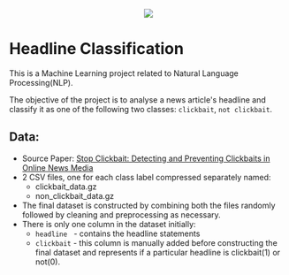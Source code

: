 <p align="center">
    <image src="images/cover.jpg">
</p>

# Headline Classification

This is a Machine Learning project related to Natural Language Processing(NLP). 
    
The objective of the project is to analyse a news article's headline and classify it as one of the following two classes: `clickbait`, `not clickbait`.

## Data:
- Source Paper: [Stop Clickbait: Detecting and Preventing Clickbaits in Online News Media](https://github.com/bhargaviparanjape/clickbait)
- 2 CSV files, one for each class label compressed separately named:
    - clickbait_data.gz
    - non_clickbait_data.gz
- The final dataset is constructed by combining both the files randomly followed by cleaning and preprocessing as necessary.
- There is only one column in the dataset initially:
    - `headline` &nbsp;&nbsp;- contains the headline statements
    - `clickbait` - this column is manually added before constructing the final dataset and represents if a particular headline is clickbait(1) or not(0).
    
